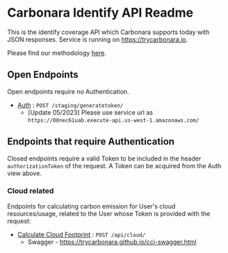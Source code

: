 # Carbonara Identify API Readme

This is the identify coverage API which Carbonara supports today with JSON responses.
Service is running on <https://trycarbonara.io>.

Please find our methodology [here](../methodology.md).

## Open Endpoints

Open endpoints require no Authentication.

* [Auth](auth.md) : `POST /staging/generatetoken/`
  * [Update 05/2023] Please use service url as `https://08nec61uab.execute-api.us-west-1.amazonaws.com/`

## Endpoints that require Authentication

Closed endpoints require a valid Token to be included in the header `authorizationToken` of the request.
A Token can be acquired from the Auth view above.

### Cloud related

Endpoints for calculating carbon emission for User's cloud resources/usage, related to the
User whose Token is provided with the request:

* [Calculate Cloud Footprint](cci.md) : `POST /api/cloud/`
  * Swagger - <https://trycarbonara.github.io/cci-swagger.html>
